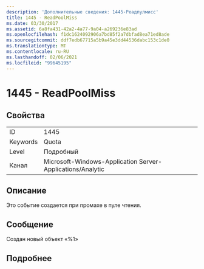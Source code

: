 ```yaml
---
description: 'Дополнительные сведения: 1445-Реадпулмисс'
title: 1445 - ReadPoolMiss
ms.date: 03/30/2017
ms.assetid: 6a8fa431-42a2-4a77-9a04-a269236e83ad
ms.openlocfilehash: f1dc1624092906a7bd85f2a7dbfad8ea71ed8ade
ms.sourcegitcommit: ddf7edb67715a5b9a45e3dd44536dabc153c1de0
ms.translationtype: MT
ms.contentlocale: ru-RU
ms.lasthandoff: 02/06/2021
ms.locfileid: "99645195"
---
```

# <a name="1445---readpoolmiss"></a>1445 - ReadPoolMiss

## <a name="properties"></a>Свойства  
  
|||  
|-|-|  
|ID|1445|  
|Keywords|Quota|  
|Level|Подробный|  
|Канал|Microsoft-Windows-Application Server-Applications/Analytic|  
  
## <a name="description"></a>Описание  

 Это событие создается при промахе в пуле чтения.  
  
## <a name="message"></a>Сообщение  

 Создан новый объект «%1»  
  
## <a name="details"></a>Подробнее
